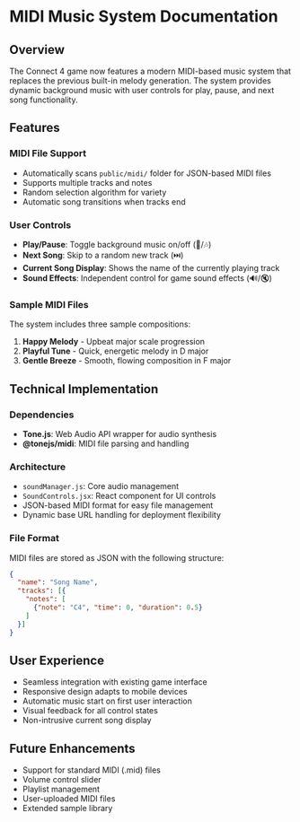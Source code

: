 # MIDI Music System Documentation

## Overview
The Connect 4 game now features a modern MIDI-based music system that replaces the previous built-in melody generation. The system provides dynamic background music with user controls for play, pause, and next song functionality.

## Features

### MIDI File Support
- Automatically scans `public/midi/` folder for JSON-based MIDI files
- Supports multiple tracks and notes
- Random selection algorithm for variety
- Automatic song transitions when tracks end

### User Controls
- **Play/Pause**: Toggle background music on/off (🎵/🎶)
- **Next Song**: Skip to a random new track (⏭️)
- **Current Song Display**: Shows the name of the currently playing track
- **Sound Effects**: Independent control for game sound effects (🔊/🔇)

### Sample MIDI Files
The system includes three sample compositions:
1. **Happy Melody** - Upbeat major scale progression
2. **Playful Tune** - Quick, energetic melody in D major
3. **Gentle Breeze** - Smooth, flowing composition in F major

## Technical Implementation

### Dependencies
- **Tone.js**: Web Audio API wrapper for audio synthesis
- **@tonejs/midi**: MIDI file parsing and handling

### Architecture
- `soundManager.js`: Core audio management
- `SoundControls.jsx`: React component for UI controls
- JSON-based MIDI format for easy file management
- Dynamic base URL handling for deployment flexibility

### File Format
MIDI files are stored as JSON with the following structure:
```json
{
  "name": "Song Name",
  "tracks": [{
    "notes": [
      {"note": "C4", "time": 0, "duration": 0.5}
    ]
  }]
}
```

## User Experience
- Seamless integration with existing game interface
- Responsive design adapts to mobile devices
- Automatic music start on first user interaction
- Visual feedback for all control states
- Non-intrusive current song display

## Future Enhancements
- Support for standard MIDI (.mid) files
- Volume control slider
- Playlist management
- User-uploaded MIDI files
- Extended sample library